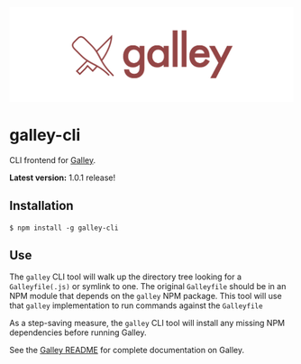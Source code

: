 ![Galley](docs/images/galley-red.png)

# galley-cli

CLI frontend for [Galley](https://github.com/twitter-fabric/galley).

**Latest version:** 1.0.1 release!

## Installation

```console
$ npm install -g galley-cli
```

## Use

The `galley` CLI tool will walk up the directory tree looking for a `Galleyfile(.js)` or
symlink to one. The original `Galleyfile` should be in an NPM module that depends on the
`galley` NPM package. This tool will use that `galley` implementation to run commands against
the `Galleyfile`

As a step-saving measure, the `galley` CLI tool will install any missing NPM dependencies before
running Galley.

See the [Galley README](https://github.com/twitter-fabric/galley/blob/master/README.md) for
complete documentation on Galley.

